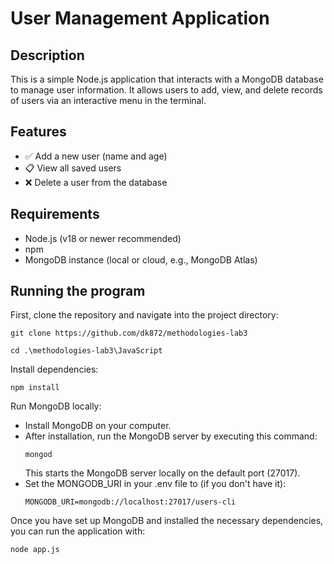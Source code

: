 # User Management Application

## Description
This is a simple Node.js application that interacts with a MongoDB database to manage user information. 
It allows users to add, view, and delete records of users via an interactive menu in the terminal.

## Features
- ✅ Add a new user (name and age)
- 📋 View all saved users
- ❌ Delete a user from the database

## Requirements
- Node.js (v18 or newer recommended)
- npm
- MongoDB instance (local or cloud, e.g., MongoDB Atlas)

## Running the program
First, clone the repository and navigate into the project directory:
```
git clone https://github.com/dk872/methodologies-lab3
```
```
cd .\methodologies-lab3\JavaScript
```

Install dependencies:
```
npm install
```

Run MongoDB locally:
  - Install MongoDB on your computer.
  - After installation, run the MongoDB server by executing this сommand:
    ```
    mongod
    ```
    This starts the MongoDB server locally on the default port (27017).
  - Set the MONGODB_URI in your .env file to (if you don't have it):
    ```
    MONGODB_URI=mongodb://localhost:27017/users-cli
    ```

Once you have set up MongoDB and installed the necessary dependencies, you can run the application with:
```
node app.js
```